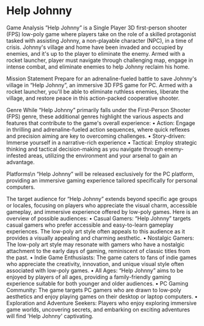 # Help Johnny
Game Analysis
”Help Johnny” is a Single Player 3D first-person shooter (FPS) low-poly game where players take on the role of a skilled protagonist tasked with assisting Johnny, a non-playable character (NPC), in a time of crisis. Johnny's village and home have been invaded and occupied by enemies, and it's up to the player to eliminate the enemy. Armed with a rocket launcher, player must navigate through challenging map, engage in intense combat, and eliminate enemies to help Johnny reclaim his home.

Mission Statement
Prepare for an adrenaline-fueled battle to save Johnny's village in “Help Johnny”, an immersive 3D FPS game for PC. Armed with a rocket launcher, you'll be able to eliminate ruthless enemies, liberate the village, and restore peace in this action-packed cooperative shooter.

Genre
While “Help Johnny” primarily falls under the First-Person Shooter (FPS) genre, these additional genres highlight the various aspects and features that contribute to the game's overall experience:
•	Action: Engage in thrilling and adrenaline-fueled action sequences, where quick reflexes and precision aiming are key to overcoming challenges.
•	Story-driven: Immerse yourself in a narrative-rich experience
•	Tactical: Employ strategic thinking and tactical decision-making as you navigate through enemy-infested areas, utilizing the environment and your arsenal to gain an advantage.

Platforms\n
“Help Johnny” will be released exclusively for the PC platform, providing an immersive gaming experience tailored specifically for personal computers.

The target audience for “Help Johnny” extends beyond specific age groups or locales, focusing on players who appreciate the visual charm, accessible gameplay, and immersive experience offered by low-poly games. Here is an overview of possible audiences:
•	Casual Gamers: “Help Johnny” targets casual gamers who prefer accessible and easy-to-learn gameplay experiences. The low-poly art style often appeals to this audience as it provides a visually appealing and charming aesthetic.
•	Nostalgic Gamers: The low-poly art style may resonate with gamers who have a nostalgic attachment to the early days of gaming, reminiscent of classic titles from the past.
•	Indie Game Enthusiasts: The game caters to fans of indie games who appreciate the creativity, innovation, and unique visual style often associated with low-poly games.
•	All Ages: “Help Johnny” aims to be enjoyed by players of all ages, providing a family-friendly gaming experience suitable for both younger and older audiences.
•	PC Gaming Community: The game targets PC gamers who are drawn to low-poly aesthetics and enjoy playing games on their desktop or laptop computers.
•	Exploration and Adventure Seekers: Players who enjoy exploring immersive game worlds, uncovering secrets, and embarking on exciting adventures will find 'Help Johnny' captivating.
